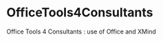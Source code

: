 OfficeTools4Consultants
=======================

Office Tools 4 Consultants : use of Office and XMind
